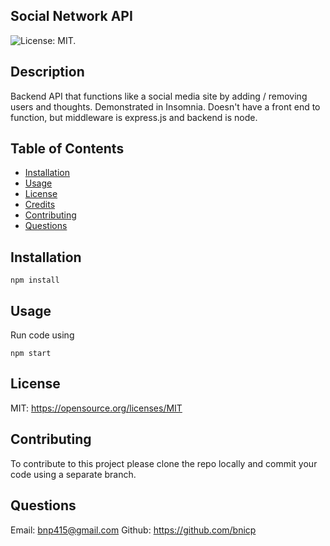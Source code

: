 ## Social Network API

![License: MIT.](https://img.shields.io/badge/License-MIT-yellow.svg)

## Description

Backend API that functions like a social media site by adding / removing users and thoughts. Demonstrated in Insomnia. Doesn't have a front end to function, but middleware is express.js and backend is node.

## Table of Contents

- [Installation](#installation)
- [Usage](#usage)
- [License](#license)
- [Credits](#credits)
- [Contributing](#contributing)
- [Questions](#questions)

## Installation

`npm install `

## Usage

Run code using

`npm start `

## License

MIT: https://opensource.org/licenses/MIT

## Contributing

To contribute to this project please clone the repo locally and commit your code using a separate branch.

## Questions

Email: bnp415@gmail.com
Github: https://github.com/bnicp
